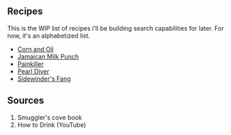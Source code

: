 ## Recipes

This is the WIP list of recipes i'll be building search capabilities for later. For now, it's an alphabetized list.

* [Corn and Oil](corn_and_oil)
* [Jamaican Milk Punch](jamaican_milk_punch)
* [Painkiller](painkiller)
* [Pearl Diver](pearl_diver)
* [Sidewinder's Fang](sidewinders_fang)

## Sources
1. Smuggler's cove book
2. How to Drink (YouTube)
